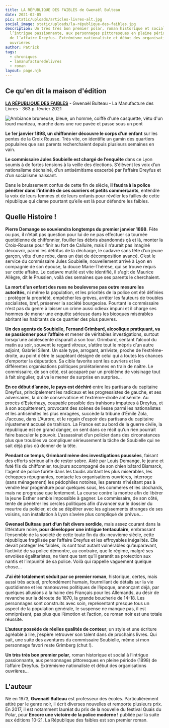 ```yaml
---
title: LA RÉPUBLIQUE DES FAIBLES de Gwenaël Bulteau
date: 2021-02-05
pic: static/uploads/articles-livres-alt.jpg
social_image: static/uploads/la-république-des-faibles.jpg
description: Un très très bon premier polar, roman historique et social à
  l’intrigue passionnante, aux personnages pittoresques en pleine période (1898)
  de l’affaire Dreyfus. Extrémisme nationaliste et début des organisation
  ouvrières
author: Patrick
tags:
  - chroniques
  - lamanufacturedelivres
  - roman
layout: page.njk
---
```

## Ce qu'en dit la maison d'édition

**[LA RÉPUBLIQUE DES FAIBLES](https://www.lamanufacturedelivres.com/livres/fiche/192/bulteau-gwenael-la-republique-des-faibles)** - Gwenaël Bulteau - La Manufacture des Livres - 363 p. février 2021

![Ambiance brumeuse, bleue, un homme, coiffé d'une casquette, vêtu d'un lourd manteau, marche dans une rue pavée et passe sous un pont](static/uploads/la-république-des-faibles.jpg "La république des faibles")

**Le 1er janvier 1898, un chiffonnier découvre le corps d’un enfant** sur les pentes de la Croix Rousse. Très vite, on identifie un gamin des quartiers populaires que ses parents recherchaient depuis plusieurs semaines en vain.

**Le commissaire Jules Soubielle est chargé de l’enquête** dans ce Lyon soumis à de fortes tensions à la veille des élections. S’élèvent les voix d’un nationalisme déchainé, d’un antisémitisme exacerbé par l’affaire Dreyfus et d’un socialisme naissant.

Dans le bruissement confus de cette fin de siècle, **il faudra à la police pénétrer dans l’intimité de ces ouvriers et petits commerçants**, entendre la voix de leurs femmes et de leurs enfants pour révéler les failles de cette république qui clame pourtant qu’elle est là pour défendre les faibles.

## Quelle Histoire !

**Pierre Demange se souviendra longtemps du premier janvier 1898**. Fête ou pas, il n’était pas question pour lui de ne pas effectuer sa tournée quotidienne de chiffonnier, fouiller les débris abandonnés çà et là, monter la Croix-Rousse pour finir au fort de Calluire, mais il n’aurait pas imaginé découvrir, parmi les détritus de la décharge, le cadavre sans tête d’un jeune garçon, vêtu d’une robe, dans un état de décomposition avancé. C’est le service du commissaire Jules Soubielle, nouvellement arrivé à Lyon en compagnie de son épouse, la douce Marie-Thérèse, qui se trouve requis sur cette affaire. Le cadavre mutilé est vite identifié, il s'agit de Maurice Allègre, dit le Prussien, voilà des semaines que ses parents le cherchaient.

**La mort d’un enfant des rues ne bouleverse pas outre mesure les autorités**, ni même la population, et les priorités de la police ont été définies : protéger la propriété, empêcher les grèves, arrêter les fauteurs de troubles socialistes, bref, préserver la société bourgeoise. Pourtant le commissaire n’est pas du genre à laisser un crime aussi odieux impuni et il charge ses hommes de mener une enquête sérieuse dans les bicoques misérables abritant les habitants de ce quartier des plus pauvres.

**Un des agents de Soubielle, Fernand Grimbard, alcoolique pratiquant, va se passionner pour l’affaire** et mener de véritables investigations, surtout lorsqu’une adolescente disparaît à son tour. Grimbard, sentant l’alcool du matin au soir, souvent le regard vitreux, s’attire tout le mépris d’un autre adjoint, Gabriel Silent. Un sale type, arrogant, arriviste, proche de l’extrême-droite, au point d’être le suppléant désigné de celui qui a toutes les chances d’emporter la députation. Sa cible favorite sont les ouvriers et les différentes organisations politiques prolétariennes en train de naître. Le commissaire, de son côté, est accaparé par un problème de voisinage tout à fait singulier, qui va le mener de surprise en surprise...

**En ce début d’année, le pays est déchiré** entre les partisans du capitaine Dreyfus, principalement les radicaux et les progressistes de gauche, et ses adversaires, la droite conservatrice et l’extrême-droite antisémite. Au procès d’Esterhazy, coupable possible des trahisons imputées à Dreyfus, et à son acquittement, provocant des scènes de liesse parmi les nationalistes et les antisémites les plus enragées, succède la tribune d’Émile Zola, J’accuse, dans L’Aurore, et le regain d’espoir des partisans du capitaine injustement accusé de trahison. La France est au bord de la guerre civile, la république est en grand danger, on sent dans ce récit qu’un rien pourrait faire basculer le pouvoir. L’assassinat d’un policier dans des circonstances plus que troubles va compliquer sérieusement la tâche de Soubielle qui ne sait déjà plus où donner de la tête.

**Pendant ce temps, Grimbard mène des investigations poussées**, faisant des efforts sérieux afin de rester sobre. Aidé par Louis Demange, le jeune et futé fils du chiffonnier, toujours accompagné de son chien bâtard Bismarck, l'agent de police furète dans les taudis abritant les plus misérables, les échoppes répugnantes, contacte les organisations ouvrières, interroge (sans ménagement) les pédophiles notoires, les parents n’hésitant pas à vendre leur progéniture pour quelques sous, les commères et les clochards, mais ne progresse que lentement. La course contre la montre afin de libérer la jeune Esther semble impossible à gagner. Le commissaire, de son côté, tente de pénétrer les cercles politiques afin d’avancer sur le dossier du meurtre du policier, et de se dépêtrer avec les agissements étranges de ses voisins, son installation à Lyon s’avère plus compliqué de prévue...

**Gwenael Bulteau part d’un fait divers sordide**, mais assez courant dans la littérature noire, **pour développer une intrigue tentaculaire**, embrassant l’ensemble de la société de cette toute fin du dix-neuvième siècle, cette république fragilisée par l’affaire Dreyfus et les effroyables inégalités. Elle devait protéger les faibles, ils sont tout autant vulnérables qu’auparavant, l’activité de sa police démontre, au contraire, que le régime, malgré ses envolées égalitaristes, ne tient que tant qu’il garantit sa protection aux nantis et l’impunité de sa police. Voilà qui rappelle vaguement quelque chose...

**J’ai été totalement séduit par ce premier roman**, historique, certes, mais aussi très actuel, profondément humain, fourmillant de détails sur la vie quotidienne et les manœuvres politiques de l’époque, annonçant déjà, par quelques allusions à la haine des Français pour les Allemands, au désir de revanche sur la déroute de 1870, la grande boucherie de 14-18. Les personnages sont construits avec soin, représentant presque tous un aspect de la population générale, le suspense ne manque pas, il est omniprésent, pas plus que l’émotion et l’action, ce roman noir est une totale réussite. 

**L’auteur possède de réelles qualités de conteur**, un style et une écriture agréable à lire, j’espère retrouver son talent dans de prochains livres. Qui sait, une suite des aventures du commissaire Soubielle, même si mon personnage favori reste Grimberg (chut !).

**Un très très bon premier polar**, roman historique et social à l’intrigue passionnante, aux personnages pittoresques en pleine période (1898) de l’affaire Dreyfus. Extrémisme nationaliste et début des organisations ouvrières...

## L'auteur

Né en 1973, **Gwenaël Bulteau** est professeur des écoles. Particulièrement attiré par le genre noir, il écrit diverses nouvelles et remporte plusieurs prix. En 2017, il est notamment lauréat du prix de la nouvelle du festival Quais du Polar, pour **Encore une victoire de la police moderne !** publiée par la suite aux éditions 10-21. La République des faibles est son premier roman.